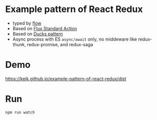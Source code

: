 # Example pattern of React Redux

* typed by [flow](https://flow.org/)
* Based on [Flux Standard Action](https://github.com/redux-utilities/flux-standard-action)
* Based on [Ducks pattern](https://github.com/erikras/ducks-modular-redux)
* Async process with ES `async/await` only, no middeware like redux-thunk, redux-promise, and redux-saga

# Demo

https://keik.github.io/example-pattern-of-react-redux/dist

# Run

```
npm run watch
```
